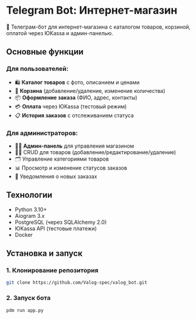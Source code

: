 # Telegram Bot: Интернет-магазин

🤖 Телеграм-бот для интернет-магазина с каталогом товаров, корзиной, оплатой через ЮKassa и админ-панелью.

## Основные функции

### Для пользователей:
- 🛍️ **Каталог товаров** с фото, описанием и ценами
- 🛒 **Корзина** (добавление/удаление, изменение количества)
- 📦 **Оформление заказа** (ФИО, адрес, контакты)
- 💳 **Оплата** через ЮKassa (тестовый режим)
- 📋 **История заказов** с отслеживанием статуса

### Для администраторов:
- 👨‍💻 **Админ-панель** для управления магазином
- 🧑‍🍳 CRUD для товаров (добавление/редактирование/удаление)
- 🗂️ Управление категориями товаров
- 📊 Просмотр и изменение статусов заказов
- 🔔 Уведомления о новых заказах

## Технологии

- Python 3.10+
- Aiogram 3.x
- PostgreSQL (через SQLAlchemy 2.0)
- ЮKassa API (тестовые платежи)
- Docker

## Установка и запуск

### 1. Клонирование репозитория
```bash
git clone https://github.com/Valog-spec/valog_bot.git
```
### 2. Запуск бота
```bash
pdm run app.py


